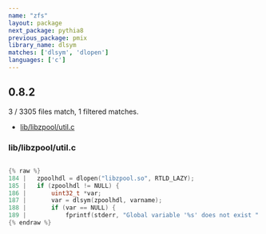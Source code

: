 ```yaml
---
name: "zfs"
layout: package
next_package: pythia8
previous_package: pmix
library_name: dlsym
matches: ['dlsym', 'dlopen']
languages: ['c']
---
```

## 0.8.2
3 / 3305 files match, 1 filtered matches.

 - [lib/libzpool/util.c](#liblibzpoolutilc)

### lib/libzpool/util.c

```c

{% raw %}
184 | 	zpoolhdl = dlopen("libzpool.so", RTLD_LAZY);
185 | 	if (zpoolhdl != NULL) {
186 | 		uint32_t *var;
187 | 		var = dlsym(zpoolhdl, varname);
188 | 		if (var == NULL) {
189 | 			fprintf(stderr, "Global variable '%s' does not exist "
{% endraw %}

```